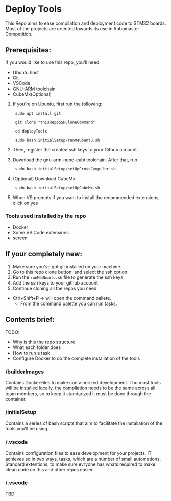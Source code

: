 # Deploy Tools

This Repo aims to ease compilation and deployment code to STM32 boards.
Most of the projects are oriented towards its use in Robomaster Competition.

## Prerequisites:

If you would like to use this repo, you'll need:
* Ubuntu host
* Git
* VSCode
* GNU-ARM toolchain
* CubeMx(Optional)

1. If you're on Ubuntu, first run the following:

        sudo apt install git

        git clone "thisRepoSSHCloneCommand"

        cd deployTools

        sudo bash initialSetup/runMeUbuntu.sh

1. Then, register the created ssh keys to your Github account.
1. Download the gnu-arm-none-eabi toolchain. After that, run

        sudo bash initialSetup/setUpCrossCompiler.sh

1. (Optional) Download CubeMx 

        sudo bash initialSetup/setUpCubeMx.sh

1. When VS prompts if you want to install the recommended extensions, click on yes

### Tools used installed by the repo

* Docker
* Some VS Code extensions 
* screen

## If your completely new:

1. Make sure you've got git installed on your machine.
1. Go to this repo clone button, and select the ssh option
1. Run the `runMeUbuntu.sh` file to generate the ssh keys
1. Add the ssh keys to your github account 
1. Continue cloning all the repos you need


* Ctrl+Shift+P -> will open the command pallete. 
    * From the command palette you can run tasks.
## Contents brief:

TODO: 
* Why is this the repo structure
* What each folder does
* How to run a task
* Configure Docker to do the complete installation of the tools 

### /builderImages

Contains DockerFiles to make containerized development.
Tho most tools will be installed locally, the compilation needs to be the same across all team members, so to keep it standarized it must be done through the container. 

### /initialSetup

Contains a series of bash scripts that aim to facilitate the installation of the tools you'll be using.

### /.vscode
Contains configuration files to ease development for your projects. 
IT achieves so in two ways, tasks, which are a number of small automations. Standard extentions, to make sure evryone has whats required to make clean code on this and other repos easier.

### /.vscode
TBD
